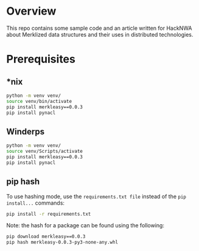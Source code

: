 # Overview

This repo contains some sample code and an article written for HackNWA about
Merklized data structures and their uses in distributed technologies.

# Prerequisites

## *nix

```bash
python -m venv venv/
source venv/bin/activate
pip install merkleasy==0.0.3
pip install pynacl
```

## Winderps

```bash
python -m venv venv/
source venv/Scripts/activate
pip install merkleasy==0.0.3
pip install pynacl
```

## pip hash

To use hashing mode, use the `requirements.txt file` instead of the
`pip install...` commands:

```bash
pip install -r requirements.txt
```

Note: the hash for a package can be found using the following:

```bash
pip download merkleasy==0.0.3
pip hash merkleasy-0.0.3-py3-none-any.whl
```
